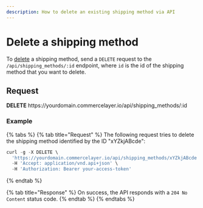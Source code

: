 ```yaml
---
description: How to delete an existing shipping method via API
---
```


# Delete a shipping method

To <a href="https://docs.commercelayer.io/developers/deleting-resources" target="_blank">delete</a> a shipping method, send a `DELETE` request to the `/api/shipping_methods/:id` endpoint, where `id` is the id of the shipping method that you want to delete.

## Request

**DELETE** https://<i></i>yourdomain.commercelayer.io/api/shipping_methods/:id

### Example

{% tabs %}
{% tab title="Request" %}
The following request tries to delete the shipping method identified by the ID "xYZkjABcde":

```javascript
curl -g -X DELETE \
  'https://yourdomain.commercelayer.io/api/shipping_methods/xYZkjABcde' \
  -H 'Accept: application/vnd.api+json' \
  -H 'Authorization: Bearer your-access-token'
```
{% endtab %}

{% tab title="Response" %}
On success, the API responds with a `204 No Content` status code.
{% endtab %}
{% endtabs %}

